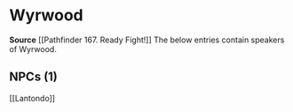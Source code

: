 ﻿---
id: '89'
name: Wyrwood
rarity: Rare
source: '[[DATABASE/source/Pathfinder 167. Ready Fight!|Pathfinder #167: Ready? Fight!]]'
trait:
- '[[DATABASE/trait/Rare|Rare]]'
type: Language

---
# Wyrwood

**Source** [[Pathfinder 167. Ready Fight!]]
The below entries contain speakers of Wyrwood.

## NPCs (1)

[[Lantondo]]